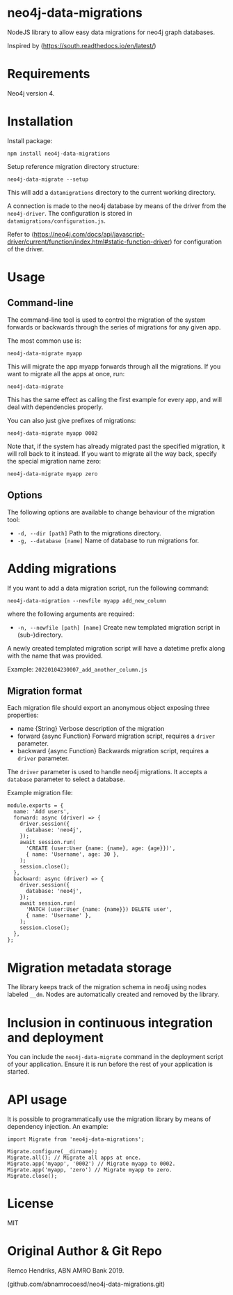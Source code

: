 # neo4j-data-migrations

NodeJS library to allow easy data migrations for neo4j graph databases.

Inspired by (https://south.readthedocs.io/en/latest/)

# Requirements

Neo4j version 4.

# Installation

Install package:

`npm install neo4j-data-migrations`

Setup reference migration directory structure:

`neo4j-data-migrate --setup`

This will add a `datamigrations` directory to the current working directory. 

A connection is made to the neo4j database by means of the driver from the `neo4j-driver`. The configuration is stored in `datamigrations/configuration.js`.

Refer to (https://neo4j.com/docs/api/javascript-driver/current/function/index.html#static-function-driver) for configuration of the driver.

# Usage

## Command-line

The command-line tool is used to control the migration of the system forwards or backwards through the series of migrations for any given app.

The most common use is:

`neo4j-data-migrate myapp`

This will migrate the app myapp forwards through all the migrations. If you want to migrate all the apps at once, run:

`neo4j-data-migrate`

This has the same effect as calling the first example for every app, and will deal with dependencies properly.

You can also just give prefixes of migrations:

`neo4j-data-migrate myapp 0002`

Note that, if the system has already migrated past the specified migration, it will roll back to it instead. If you want to migrate all the way back, specify the special migration name zero:

`neo4j-data-migrate myapp zero`

## Options

The following options are available to change behaviour of the migration tool:

- `-d, --dir [path]` Path to the migrations directory.
- `-g, --database [name]` Name of database to run migrations for.

# Adding migrations

If you want to add a data migration script, run the following command:

`neo4j-data-migration --newfile myapp add_new_column`

where the following arguments are required:

- `-n, --newfile [path] [name]` Create new templated migration script in (sub-)directory.

A newly created templated migration script will have a datetime prefix along with the name that was provided.

Example: `20220104230007_add_another_column.js`


## Migration format

Each migration file should export an anonymous object exposing three properties:
- name {String} Verbose description of the migration
- forward {async Function} Forward migration script, requires a `driver` parameter.
- backward {async Function} Backwards migration script, requires a `driver` parameter.

The `driver` parameter is used to handle neo4j migrations. It accepts a `database` parameter to select a database.

Example migration file:

```
module.exports = {
  name: 'Add users',
  forward: async (driver) => {
    driver.session({
      database: 'neo4j',
    });
    await session.run(
      'CREATE (user:User {name: {name}, age: {age}})',
      { name: 'Username', age: 30 },
    );
    session.close();
  },
  backward: async (driver) => {
    driver.session({
      database: 'neo4j',
    });
    await session.run(
      'MATCH (user:User {name: {name}}) DELETE user',
      { name: 'Username' },
    );
    session.close();
  },
};
```

# Migration metadata storage

The library keeps track of the migration schema in neo4j using nodes labeled `__dm`. Nodes are automatically created and removed by the library.

# Inclusion in continuous integration and deployment

You can include the `neo4j-data-migrate` command in the deployment script of your application. Ensure it is run before the rest of your application is started.

# API usage

It is possible to programmatically use the migration library by means of dependency injection. An example:

```
import Migrate from 'neo4j-data-migrations';

Migrate.configure(__dirname);
Migrate.all(); // Migrate all apps at once.
Migrate.app('myapp', '0002') // Migrate myapp to 0002.
Migrate.app('myapp, 'zero') // Migrate myapp to zero.
Migrate.close();
```

# License

MIT

# Original Author & Git Repo

Remco Hendriks, ABN AMRO Bank 2019.

(github.com/abnamrocoesd/neo4j-data-migrations.git)